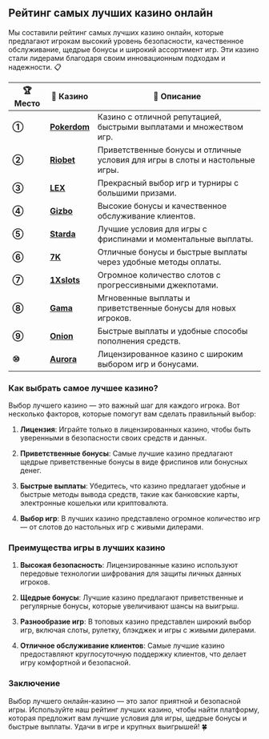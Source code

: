 ## Рейтинг самых лучших казино онлайн

Мы составили рейтинг самых лучших казино онлайн, которые предлагают игрокам высокий уровень безопасности, качественное обслуживание, щедрые бонусы и широкий ассортимент игр. Эти казино стали лидерами благодаря своим инновационным подходам и надежности. 📋

| **🏆 Место** | **🎰 Казино** | **💬 Описание** |
|-------------|-------------|----------------|
| **①** | [**Pokerdom**](https://brandplay.link/4k77v2yx) | Казино с отличной репутацией, быстрыми выплатами и множеством игр. |
| **②** | [**Riobet**](https://brandplay.link/7xBLTPyj) | Приветственные бонусы и отличные условия для игры в слоты и настольные игры. |
| **③** | [**LEX**](https://brandplay.link/zW4hdDFV) | Прекрасный выбор игр и турниры с большими призами. |
| **④** | [**Gizbo**](https://brandplay.link/bprXw4YV) | Высокие бонусы и качественное обслуживание клиентов. |
| **⑤** | [**Starda**](https://brandplay.link/fB7xwRFL) | Лучшие условия для игры с фриспинами и моментальные выплаты. |
| **⑥** | [**7K**](https://brandplay.link/BvQyFShp) | Отличные бонусы и быстрые выплаты через удобные методы оплаты. |
| **⑦** | [**1Xslots**](https://brandplay.link/hSB1khtr) | Огромное количество слотов с прогрессивными джекпотами. |
| **⑧** | [**Gama**](https://brandplay.link/j6NMKsDz) | Мгновенные выплаты и приветственные бонусы для новых игроков. |
| **⑨** | [**Onion**](https://brandplay.link/zBGRVpQ9) | Быстрые выплаты и удобные способы пополнения средств. |
| **⑩** | [**Aurora**](https://10trafic-stat2.com/click/668546556bcc6313411604bd/6766/13032/subaccount) | Лицензированное казино с широким выбором игр и бонусами. |

### Как выбрать самое лучшее казино?

Выбор лучшего казино — это важный шаг для каждого игрока. Вот несколько факторов, которые помогут вам сделать правильный выбор:

1. **Лицензия**: Играйте только в лицензированных казино, чтобы быть уверенными в безопасности своих средств и данных.
   
2. **Приветственные бонусы**: Самые лучшие казино предлагают щедрые приветственные бонусы в виде фриспинов или бонусных денег.
   
3. **Быстрые выплаты**: Убедитесь, что казино предлагает удобные и быстрые методы вывода средств, такие как банковские карты, электронные кошельки или криптовалюта.
   
4. **Выбор игр**: В лучших казино представлено огромное количество игр — от слотов до настольных игр с живыми дилерами.

### Преимущества игры в лучших казино

1. **Высокая безопасность**: Лицензированные казино используют передовые технологии шифрования для защиты личных данных игроков.
   
2. **Щедрые бонусы**: Лучшие казино предлагают приветственные и регулярные бонусы, которые увеличивают шансы на выигрыш.
   
3. **Разнообразие игр**: В топовых казино представлен широкий выбор игр, включая слоты, рулетку, блэкджек и игры с живыми дилерами.
   
4. **Отличное обслуживание клиентов**: Самые лучшие казино предоставляют круглосуточную поддержку клиентов, что делает игру комфортной и безопасной.

### Заключение
Выбор лучшего онлайн-казино — это залог приятной и безопасной игры. Используйте наш рейтинг лучших казино, чтобы найти платформу, которая предложит вам лучшие условия для игры, щедрые бонусы и быстрые выплаты. Удачи в игре и крупных выигрышей! 🍀
